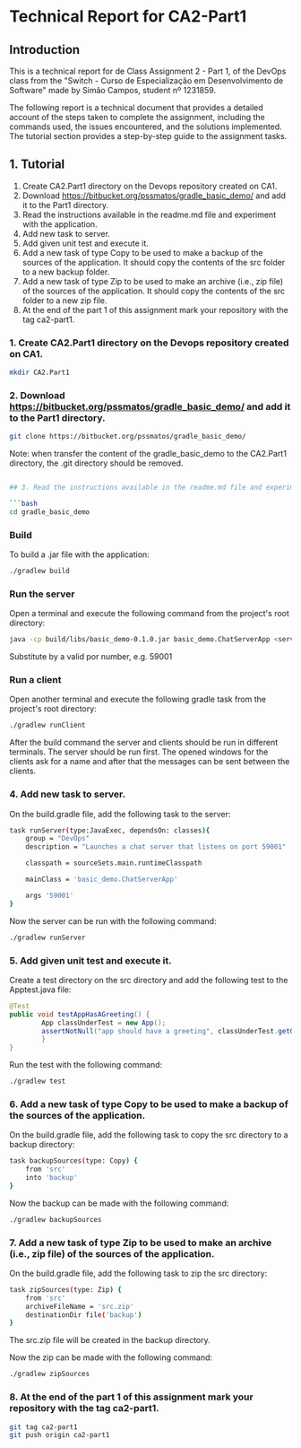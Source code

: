 # Technical Report for CA2-Part1

## Introduction

This is a technical report for de Class Assignment 2 - Part 1, of the DevOps class from the "Switch - Curso de Especialização em Desenvolvimento de Software" made by Simão Campos, student nº 1231859.

The following report is a technical document that provides a detailed account of the steps taken to complete the assignment, including the commands used, the issues encountered, and the solutions implemented. The tutorial section provides a step-by-step guide to the assignment tasks.

## 1. Tutorial

1. Create CA2.Part1 directory on the Devops repository created on CA1.
2. Download https://bitbucket.org/pssmatos/gradle_basic_demo/ and add it to the Part1 directory.
3. Read the instructions available in the readme.md file and experiment with the
   application.
4. Add new task to server.
5. Add given unit test and execute it.
6. Add a new task of type Copy to be used to make a backup of the sources of the
   application.
   It should copy the contents of the src folder to a new backup folder.
7. Add a new task of type Zip to be used to make an archive (i.e., zip file) of the
   sources of the application.
   It should copy the contents of the src folder to a new zip file.
8. At the end of the part 1 of this assignment mark your repository with the tag
   ca2-part1.

### 1. Create CA2.Part1 directory on the Devops repository created on CA1.

```bash
mkdir CA2.Part1
```

### 2. Download https://bitbucket.org/pssmatos/gradle_basic_demo/ and add it to the Part1 directory.

```bash
git clone https://bitbucket.org/pssmatos/gradle_basic_demo/
```
Note: when transfer the content of the gradle_basic_demo to the CA2.Part1 directory, the .git directory should be removed.

```bash

## 3. Read the instructions available in the readme.md file and experiment with the application.

```bash
cd gradle_basic_demo
```
### Build
To build a .jar file with the application:

```bash
./gradlew build
```

### Run the server
Open a terminal and execute the following command from the project's root directory:
```bash
java -cp build/libs/basic_demo-0.1.0.jar basic_demo.ChatServerApp <server port>
```
Substitute by a valid por number, e.g. 59001

### Run a client
Open another terminal and execute the following gradle task from the project's root directory:
```bash
./gradlew runClient
```

After the build command the server and clients should be run in different terminals. The server should be run first.
The opened windows for the clients ask for a name and after that the messages can be sent between the clients.

### 4. Add new task to server.
On the build.gradle file, add the following task to the server:
```bash
task runServer(type:JavaExec, dependsOn: classes){
    group = "DevOps"
    description = "Launches a chat server that listens on port 59001"

    classpath = sourceSets.main.runtimeClasspath

    mainClass = 'basic_demo.ChatServerApp'

    args '59001'
}
```
Now the server can be run with the following command:
```bash
./gradlew runServer
```

### 5. Add given unit test and execute it.
Create a test directory on the src directory and add the following test to the Apptest.java file:
```java
@Test
public void testAppHasAGreeting() {
        App classUnderTest = new App();
        assertNotNull("app should have a greeting", classUnderTest.getGreeting());
        }
}
```

Run the test with the following command:
```bash
./gradlew test
```

### 6. Add a new task of type Copy to be used to make a backup of the sources of the application.
On the build.gradle file, add the following task to copy the src directory to a backup directory:
```bash
task backupSources(type: Copy) {
    from 'src'
    into 'backup'
}
```

Now the backup can be made with the following command:
```bash
./gradlew backupSources
```

### 7. Add a new task of type Zip to be used to make an archive (i.e., zip file) of the sources of the application.
On the build.gradle file, add the following task to zip the src directory:
```bash
task zipSources(type: Zip) {
    from 'src'
    archiveFileName = 'src.zip'
    destinationDir file('backup')
}
```
The src.zip file will be created in the backup directory.

Now the zip can be made with the following command:
```bash
./gradlew zipSources
```

### 8. At the end of the part 1 of this assignment mark your repository with the tag ca2-part1.
```bash
git tag ca2-part1
git push origin ca2-part1
```

